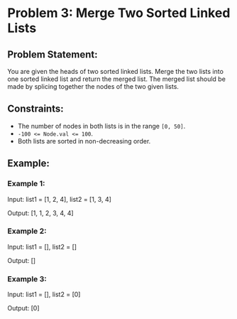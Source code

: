 # Problem 3: Merge Two Sorted Linked Lists

## Problem Statement:
You are given the heads of two sorted linked lists. Merge the two lists into one sorted linked list and return the merged list. The merged list should be made by splicing together the nodes of the two given lists.

## Constraints:
- The number of nodes in both lists is in the range `[0, 50]`.
- `-100 <= Node.val <= 100`.
- Both lists are sorted in non-decreasing order.

## Example:
### Example 1:
Input: list1 = [1, 2, 4], list2 = [1, 3, 4]

Output: [1, 1, 2, 3, 4, 4]

### Example 2:
Input: list1 = [], list2 = []

Output: []

### Example 3:
Input: list1 = [], list2 = [0]

Output: [0]